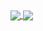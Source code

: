 <!-- [![Anurag's GitHub stats](https://github-readme-stats.vercel.app/api/?username=brubstrevisann&show_icons=true&title_color=fff&icon_color=79ff97&text_color=9f9f9f&bg_color=151515)](https://github.com/anuraghazra/github-readme-stats)<br>
[![Top Langs](https://github-readme-stats.vercel.app/api/top-langs/?username=brubstrevisann&layout=compact)](https://github.com/anuraghazra/github-readme-stats) -->
<a href="https://github.com/anuraghazra/github-readme-stats">
  <img align="center" src="https://github-readme-stats.vercel.app/api/?username=brubstrevisann&show_icons=true&title_color=fff&icon_color=79ff97&text_color=9f9f9f&bg_color=151515" />
</a>
<a href="https://github.com/anuraghazra/github-readme-stats">
  <img align="center" src="https://github-readme-stats.vercel.app/api/top-langs/?username=brubstrevisann&layout=compact&show_icons=true&title_color=fff&icon_color=79ff97&text_color=9f9f9f&bg_color=151515" />
</a>
<!-- [![willianrod's wakatime stats](https://github-readme-stats.vercel.app/api/wakatime?username=brubstrevisann&layout=compact)](https://github.com/anuraghazra/github-readme-stats) -->
